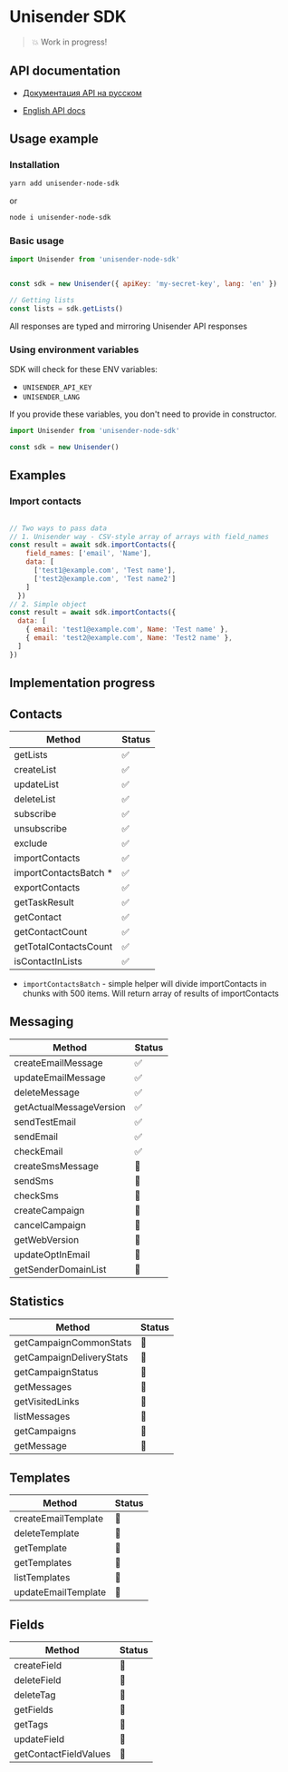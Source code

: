 # Unisender SDK

> 💥 Work in progress!
## API documentation

* [Документация API на русском](https://www.unisender.com/ru/support/category/api/)

* [English API docs](https://selzy.com/en/support/category/api/)

## Usage example

### Installation

```bash
yarn add unisender-node-sdk
```

or

```bash
node i unisender-node-sdk
```

### Basic usage

```javascript
import Unisender from 'unisender-node-sdk'


const sdk = new Unisender({ apiKey: 'my-secret-key', lang: 'en' })

// Getting lists
const lists = sdk.getLists()

```

All responses are typed and mirroring Unisender API responses

### Using environment variables

SDK will check for these ENV variables:

* `UNISENDER_API_KEY`
* `UNISENDER_LANG`

If you provide these variables, you don't need to provide in constructor.

```javascript
import Unisender from 'unisender-node-sdk'

const sdk = new Unisender()
```

## Examples

### Import contacts

```javascript

// Two ways to pass data
// 1. Unisender way - CSV-style array of arrays with field_names
const result = await sdk.importContacts({
    field_names: ['email', 'Name'],
    data: [
      ['test1@example.com', 'Test name'],
      ['test2@example.com', 'Test name2']
    ]
  })
// 2. Simple object
const result = await sdk.importContacts({
  data: [
    { email: 'test1@example.com', Name: 'Test name' },
    { email: 'test2@example.com', Name: 'Test2 name' },
  ]
})
```

## Implementation progress

## Contacts

| Method | Status |
|--------|--------|
| getLists  | ✅ |
| createList  | ✅  | 
| updateList  | ✅  |
| deleteList  | ✅  |
| subscribe | ✅ |
| unsubscribe | ✅  |
| exclude | ✅  |
| importContacts  | ✅   |
| importContactsBatch *  | ✅  |
| exportContacts  | ✅ |
| getTaskResult  | ✅  |
| getContact  | ✅  |
| getContactCount | ✅ |
| getTotalContactsCount | ✅ |
| isContactInLists  | ✅  |

* `importContactsBatch` - simple helper will divide importContacts in chunks with 500 items. Will return array of results of importContacts
## Messaging
| Method | Status |
|--------|--------|
| createEmailMessage | ✅ |
| updateEmailMessage | ✅ |
| deleteMessage | ✅ |
| getActualMessageVersion | ✅ |
| sendTestEmail | ✅ |
| sendEmail | ✅ |
| checkEmail | ✅ |
| createSmsMessage | 🚧 |
| sendSms | 🚧 |
| checkSms | 🚧 |
| createCampaign | 🚧 |
| cancelCampaign | 🚧 |
| getWebVersion | 🚧 |
| updateOptInEmail | 🚧 |
| getSenderDomainList | 🚧 |

## Statistics
| Method | Status |
|--------|--------|
| getCampaignCommonStats | 🚧 |
| getCampaignDeliveryStats | 🚧 |
| getCampaignStatus | 🚧 |
| getMessages | 🚧 |
| getVisitedLinks | 🚧 |
| listMessages | 🚧 |
| getCampaigns | 🚧 |
| getMessage | 🚧 |

## Templates
| Method | Status |
|--------|--------|
| createEmailTemplate | 🚧 |
| deleteTemplate | 🚧 |
| getTemplate | 🚧 |
| getTemplates | 🚧 |
| listTemplates | 🚧 |
| updateEmailTemplate | 🚧 |

## Fields
| Method | Status |
|--------|--------|
| createField | 🚧 |
| deleteField | 🚧 |
| deleteTag | 🚧 |
| getFields | 🚧 |
| getTags | 🚧 |
| updateField | 🚧 |
| getContactFieldValues | 🚧 |